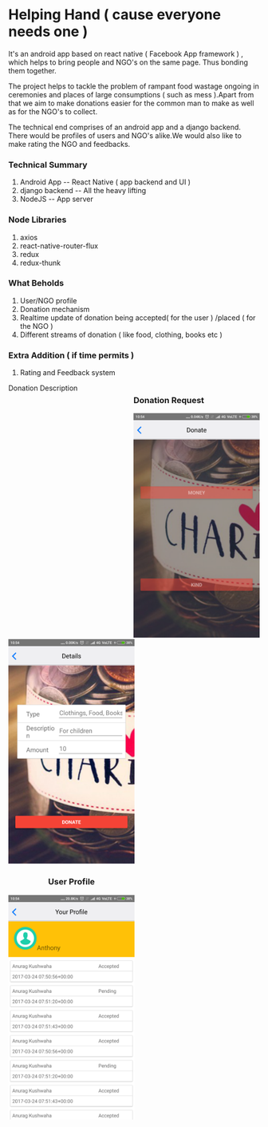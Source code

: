 # Helping Hand ( cause everyone needs one )
It's an android app based on react native ( Facebook App framework ) , which helps to bring people and NGO's on the same page.
Thus bonding them together.

The project helps to tackle the problem of rampant food wastage ongoing in ceremonies and places of
large consumptions ( such as mess ).Apart from that we aim to make donations easier for the common 
man to make as well as for the NGO's to collect.

The technical end comprises of an android app and a django backend. There would be profiles of users and 
NGO's alike.We would also like to make rating the NGO and feedbacks.

### Technical Summary
1. Android App    -- React Native  ( app backend and UI )
2. django backend -- All the heavy lifting
3. NodeJS         -- App server


### Node Libraries
1. axios 
2. react-native-router-flux
3. redux
4. redux-thunk


### What Beholds
1. User/NGO profile
2. Donation mechanism
3. Realtime update of donation being accepted( for the user ) /placed ( for the NGO )
4. Different streams of donation ( like food, clothing, books etc )



### Extra Addition ( if time permits )
1. Rating and Feedback system

<div class="imgContainer" style="float:right;">
<h3 > Donation Request</h3>
<img src="/HINT17/images/Screenshot_2017-03-25-10-54-30-756_com.hint17.png?raw=true" height=450px; width:350px; alt="Donation Request">
</div>

<div class="imgContainer" style="float:centre;">
<p>Donation Description </p>
<img src="/HINT17/images/Screenshot_2017-03-25-10-54-47-712_com.hint17.png?raw=true" height=450px; width:350px; style="float:centre;"> 
</div>

<div class="imgContainer" style="float:left;">
<h3 style = "text-align: center; "> User Profile</h3>
<img src="/HINT17/images/Screenshot_2017-03-25-10-54-57-710_com.hint17.png?raw=true" height=450px; width:350px; alt="User Profile" >
</div>

